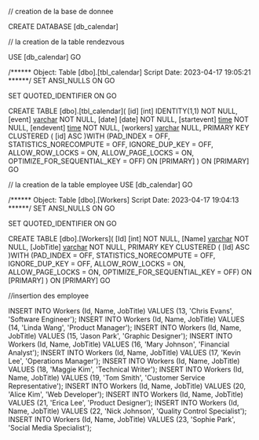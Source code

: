 


// creation de la base de donnee

CREATE DATABASE [db_calendar]




// la creation de la table rendezvous


USE [db_calendar]
GO

/****** Object:  Table [dbo].[tbl_calendar]    Script Date: 2023-04-17 19:05:21 ******/
SET ANSI_NULLS ON
GO

SET QUOTED_IDENTIFIER ON
GO

CREATE TABLE [dbo].[tbl_calendar](
	[id] [int] IDENTITY(1,1) NOT NULL,
	[event] [varchar](255) NOT NULL,
	[date] [date] NOT NULL,
	[startevent] [time](7) NOT NULL,
	[endevent] [time](7) NOT NULL,
	[workers] [varchar](255) NULL,
PRIMARY KEY CLUSTERED 
(
	[id] ASC
)WITH (PAD_INDEX = OFF, STATISTICS_NORECOMPUTE = OFF, IGNORE_DUP_KEY = OFF, ALLOW_ROW_LOCKS = ON, ALLOW_PAGE_LOCKS = ON, OPTIMIZE_FOR_SEQUENTIAL_KEY = OFF) ON [PRIMARY]
) ON [PRIMARY]
GO







// la creation de la table employee
USE [db_calendar]
GO

/****** Object:  Table [dbo].[Workers]    Script Date: 2023-04-17 19:04:13 ******/
SET ANSI_NULLS ON
GO

SET QUOTED_IDENTIFIER ON
GO

CREATE TABLE [dbo].[Workers](
	[Id] [int] NOT NULL,
	[Name] [varchar](50) NOT NULL,
	[JobTitle] [varchar](50) NOT NULL,
PRIMARY KEY CLUSTERED 
(
	[Id] ASC
)WITH (PAD_INDEX = OFF, STATISTICS_NORECOMPUTE = OFF, IGNORE_DUP_KEY = OFF, ALLOW_ROW_LOCKS = ON, ALLOW_PAGE_LOCKS = ON, OPTIMIZE_FOR_SEQUENTIAL_KEY = OFF) ON [PRIMARY]
) ON [PRIMARY]
GO




//insertion des employee

INSERT INTO Workers (Id, Name, JobTitle) VALUES (13, 'Chris Evans', 'Software Engineer');
INSERT INTO Workers (Id, Name, JobTitle) VALUES (14, 'Linda Wang', 'Product Manager');
INSERT INTO Workers (Id, Name, JobTitle) VALUES (15, 'Jason Park', 'Graphic Designer');
INSERT INTO Workers (Id, Name, JobTitle) VALUES (16, 'Mary Johnson', 'Financial Analyst');
INSERT INTO Workers (Id, Name, JobTitle) VALUES (17, 'Kevin Lee', 'Operations Manager');
INSERT INTO Workers (Id, Name, JobTitle) VALUES (18, 'Maggie Kim', 'Technical Writer');
INSERT INTO Workers (Id, Name, JobTitle) VALUES (19, 'Tom Smith', 'Customer Service Representative');
INSERT INTO Workers (Id, Name, JobTitle) VALUES (20, 'Alice Kim', 'Web Developer');
INSERT INTO Workers (Id, Name, JobTitle) VALUES (21, 'Erica Lee', 'Product Designer');
INSERT INTO Workers (Id, Name, JobTitle) VALUES (22, 'Nick Johnson', 'Quality Control Specialist');
INSERT INTO Workers (Id, Name, JobTitle) VALUES (23, 'Sophie Park', 'Social Media Specialist');


